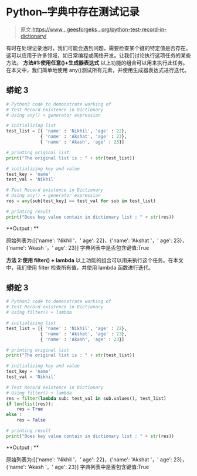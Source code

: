 # Python–字典中存在测试记录

> 原文:[https://www . geesforgeks . org/python-test-record-in-dictionary/](https://www.geeksforgeeks.org/python-test-record-existence-in-dictionary/)

有时在处理记录池时，我们可能会遇到问题，需要检查某个键的特定值是否存在。这可以应用于许多领域，如日常编程或网络开发。让我们讨论执行这项任务的某些方法。
**方法#1:使用任意()+生成器表达式**
以上功能的组合可以用来执行此任务。在本文中，我们简单地使用 any()测试所有元素，并使用生成器表达式进行迭代。

## 蟒蛇 3

```py
# Python3 code to demonstrate working of
# Test Record existence in Dictionary
# Using any() + generator expression

# initializing list
test_list = [{ 'name' : 'Nikhil', 'age' : 22},
             { 'name' : 'Akshat', 'age' : 23},
             { 'name' : 'Akash', 'age' : 23}]

# printing original list
print("The original list is : " + str(test_list))

# initializing key and value
test_key = 'name'
test_val = 'Nikhil'

# Test Record existence in Dictionary
# Using any() + generator expression
res = any(sub[test_key] == test_val for sub in test_list)

# printing result
print("Does key value contain in dictionary list : " + str(res))
```

**Output : **

原始列表为:[{'name': 'Nikhil '，' age': 22}，{'name': 'Akshat '，' age': 23}，{'name': 'Akash '，' age': 23}]
字典列表中是否包含键值:True

**方法 2:使用 filter() + lambda**
以上功能的组合可以用来执行这个任务。在本文中，我们使用 filter 检查所有值，并使用 lambda 函数进行迭代。

## 蟒蛇 3

```py
# Python3 code to demonstrate working of
# Test Record existence in Dictionary
# Using filter() + lambda

# initializing list
test_list = [{ 'name' : 'Nikhil', 'age' : 22},
             { 'name' : 'Akshat', 'age' : 23},
             { 'name' : 'Akash', 'age' : 23}]

# printing original list
print("The original list is : " + str(test_list))

# initializing key and value
test_key = 'name'
test_val = 'Nikhil'

# Test Record existence in Dictionary
# Using filter() + lambda
res = filter(lambda sub: test_val in sub.values(), test_list)
if len(list(res)):
    res = True
else :
    res = False

# printing result
print("Does key value contain in dictionary list : " + str(res))
```

**Output : **

原始列表为:[{'name': 'Nikhil '，' age': 22}，{'name': 'Akshat '，' age': 23}，{'name': 'Akash '，' age': 23}]
字典列表中是否包含键值:True